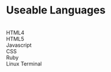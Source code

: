 # Useable Languages
</br >
HTML4
</br >
HTML5
</br >
Javascript
</br >
CSS
</br >
Ruby
</br >
Linux Terminal
